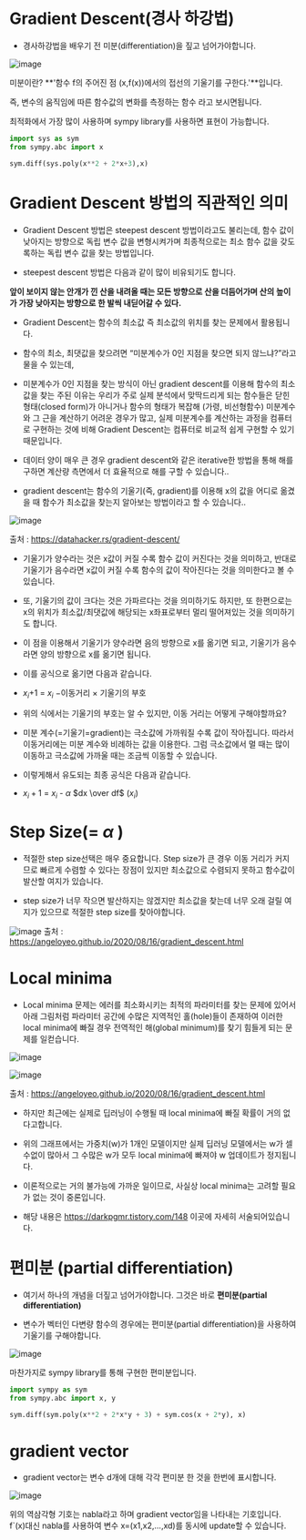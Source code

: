 # Gradient Descent(경사 하강법)

* 경사하강법을 배우기 전 미분(differentiation)을 짚고 넘어가야합니다.

![image](https://user-images.githubusercontent.com/44185037/211506599-c9e122c9-8279-4439-8174-cb53440b7f53.png)

미분이란? **'함수 f의 주어진 점 (x,f(x))에서의 접선의 기울기를 구한다.'**입니다.

즉, 변수의 움직임에 따른 함수값의 변화를 측정하는 함수 라고 보시면됩니다.

최적화에서 가장 많이 사용하며 sympy library를 사용하면 표현이 가능합니다.

```python
import sys as sym
from sympy.abc import x

sym.diff(sys.poly(x**2 + 2*x+3),x)
```
# Gradient Descent 방법의 직관적인 의미

* Gradient Descent 방법은 steepest descent 방법이라고도 불리는데, 함수 값이 낮아지는 방향으로 독립 변수 값을 변형시켜가며 최종적으로는 최소 함수 값을 갖도록하는 독립 변수 값을 찾는 방법입니다.

* steepest descent 방법은 다음과 같이 많이 비유되기도 합니다.

**앞이 보이지 않는 안개가 낀 산을 내려올 때는 모든 방향으로 산을 더듬어가며 산의 높이가 가장 낮아지는 방향으로 한 발씩 내딛어갈 수 있다.**

* Gradient Descent는 함수의 최소값 즉 최소값의 위치를 찾는 문제에서 활용됩니다. 

* 함수의 최소, 최댓값을 찾으려면 “미분계수가 0인 지점을 찾으면 되지 않느냐?”라고 물을 수 있는데,

* 미분계수가 0인 지점을 찾는 방식이 아닌 gradient descent를 이용해 함수의 최소값을 찾는 주된 이유는 우리가 주로 실제 분석에서 맞딱드리게 되는 함수들은 닫힌 형태(closed form)가 아니거나 함수의 형태가 복잡해 (가령, 비선형함수) 미분계수와 그 근을 계산하기 어려운 경우가 많고, 실제 미분계수를 계산하는 과정을 컴퓨터로 구현하는 것에 비해 Gradient Descent는 컴퓨터로 비교적 쉽게 구현할 수 있기 때문입니다.

* 데이터 양이 매우 큰 경우 gradient descent와 같은 iterative한 방법을 통해 해를 구하면 계산량 측면에서 더 효율적으로 해를 구할 수 있습니다..

* gradient descent는 함수의 기울기(즉, gradient)를 이용해 x의 값을 어디로 옮겼을 때 함수가 최소값을 찾는지 알아보는 방법이라고 할 수 있습니다..

![image](https://user-images.githubusercontent.com/44185037/211508080-256a0432-8e8c-4aea-94fa-93ad7c362b16.png)

출처 : https://datahacker.rs/gradient-descent/

* 기울기가 양수라는 것은 x값이 커질 수록 함수 값이 커진다는 것을 의미하고, 반대로 기울기가 음수라면 x값이 커질 수록 함수의 값이 작아진다는 것을 의미한다고 볼 수 있습니다.

* 또, 기울기의 값이 크다는 것은 가파르다는 것을 의미하기도 하지만, 또 한편으로는 x의 위치가 최소값/최댓값에 해당되는 x좌표로부터 멀리 떨어져있는 것을 의미하기도 합니다.

* 이 점을 이용해서 기울기가 양수라면 음의 방향으로 x를 옮기면 되고, 기울기가 음수라면 양의 방향으로 x를 옮기면 됩니다.

* 이를 공식으로 옮기면 다음과 같습니다.

* $x_i$+1 = $x_i$ −이동거리 $×$ 기울기의 부호

* 위의 식에서는 기울기의 부호는 알 수 있지만, 이동 거리는 어떻게 구해야할까요?

* 미분 계수(=기울기=gradient)는 극소값에 가까워질 수록 값이 작아집니다. 따라서 이동거리에는 미분 계수와 비례하는 값을 이용한다. 그럼 극소값에서 멀 때는 많이 이동하고 극소값에 가까울 때는 조금씩 이동할 수 있습니다.

* 이렇게해서 유도되는 최종 공식은 다음과 같습니다.

* $x_i+1$ = $x_i$ - $\alpha$ $dx \over df$ $(x_i)$

# Step Size(= $\alpha$ )

* 적절한 step size선택은 매우 중요합니다. Step size가 큰 경우 이동 거리가 커지므로 빠르게 수렴할 수 있다는 장점이 있지만 최소값으로 수렴되지 못하고 함수값이 발산할 여지가 있습니다.

* step size가 너무 작으면 발산하지는 않겠지만 최소값을 찾는데 너무 오래 걸릴 여지가 있으므로 적절한 step size를 찾아야합니다.

![image](https://user-images.githubusercontent.com/44185037/211530836-fbaa4966-84e6-4977-ae4e-182afea1b7fa.png)
출처 : https://angeloyeo.github.io/2020/08/16/gradient_descent.html

# Local minima

* Local minima 문제는 에러를 최소화시키는 최적의 파라미터를 찾는 문제에 있어서 아래 그림처럼 파라미터 공간에 수많은 지역적인 홀(hole)들이 존재하여 이러한 local minima에 빠질 경우 전역적인 해(global minimum)를 찾기 힘들게 되는 문제를 일컫습니다.

![image](https://user-images.githubusercontent.com/44185037/211531730-d59ed642-6cda-4b3b-82b2-a45e52e2cfc0.png)


![image](https://user-images.githubusercontent.com/44185037/211531151-c3f4bba4-0f1f-4667-9e49-23081595f9e5.png)

출처 : https://angeloyeo.github.io/2020/08/16/gradient_descent.html

* 하지만 최근에는 실제로 딥러닝이 수행될 때 local minima에 빠질 확률이 거의 없다고합니다.

* 위의 그래프에서는 가중치(w)가 1개인 모델이지만 실제 딥러닝 모델에서는 w가 셀 수없이 많아서 그 수많은 w가 모두 local minima에 빠져야 w 업데이트가 정지됩니다.

* 이론적으로는 거의 불가능에 가까운 일이므로, 사실상 local minima는 고려할 필요가 없는 것이 중론입니다.

* 해당 내용은 https://darkpgmr.tistory.com/148 이곳에 자세히 서술되어있습니다.

# 편미분 (partial differentiation)

* 여기서 하나의 개념을 더짚고 넘어가야합니다. 그것은 바로 **편미분(partial differentiation)**

* 변수가 벡터인 다변량 함수의 경우에는 편미분(partial differentiation)을 사용하여 기울기를 구해야합니다.

![image](https://user-images.githubusercontent.com/44185037/211511321-8797eb27-ee54-43e3-ab13-c0cc720f4b53.png)

마찬가지로 sympy library를 통해 구현한 편미분입니다.
```python
import sympy as sym 
from sympy.abc import x, y 

sym.diff(sym.poly(x**2 + 2*x*y + 3) + sym.cos(x + 2*y), x)
```

# gradient vector
* gradient vector는 변수 d개에 대해 각각 편미분 한 것을 한번에 표시합니다.

![image](https://user-images.githubusercontent.com/44185037/211511870-26267158-92e8-4f69-b6ef-cf458ca18d92.png)

위의 역삼각형 기호는 nabla라고 하며 gradient vector임을 나타내는 기호입니다. f`(x)대신 nabla를 사용하여 변수 x=(x1,x2,...,xd)를 동시에 update할 수 있습니다.
